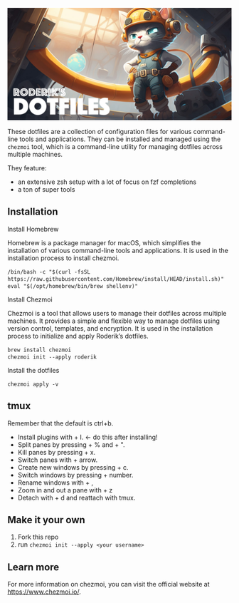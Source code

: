 ![Roderik's dotfiles](header.jpg)

These dotfiles are a collection of configuration files for various command-line tools and applications. They can be installed and managed using the `chezmoi` tool, which is a command-line utility for managing dotfiles across multiple machines.

They feature:

- an extensive zsh setup with a lot of focus on fzf completions
- a ton of super tools

## Installation

Install Homebrew

Homebrew is a package manager for macOS, which simplifies the installation of various command-line tools and applications. It is used in the installation process to install chezmoi.

```
/bin/bash -c "$(curl -fsSL https://raw.githubusercontent.com/Homebrew/install/HEAD/install.sh)"
eval "$(/opt/homebrew/bin/brew shellenv)"
```

Install Chezmoi

Chezmoi is a tool that allows users to manage their dotfiles across multiple machines. It provides a simple and flexible way to manage dotfiles using version control, templates, and encryption. It is used in the installation process to initialize and apply Roderik’s dotfiles.

```
brew install chezmoi
chezmoi init --apply roderik
```

Install the dotfiles

```
chezmoi apply -v
```

## tmux

Remember that the default <prefix> is ctrl+b.

- Install plugins with <prefix> + I. <- do this after installing!
- Split panes by pressing <prefix> + % and <prefix> + ".
- Kill panes by pressing <prefix> + x.
- Switch panes with <prefix> + arrow.
- Create new windows by pressing <prefix> + c.
- Switch windows by pressing <prefix> + number.
- Rename windows with <prefix> + ,
- Zoom in and out a pane with <prefix> + z
- Detach with <prefix> + d and reattach with tmux.

## Make it your own

1. Fork this repo
2. run `chezmoi init --apply <your username>`

## Learn more

For more information on chezmoi, you can visit the official website at https://www.chezmoi.io/.
